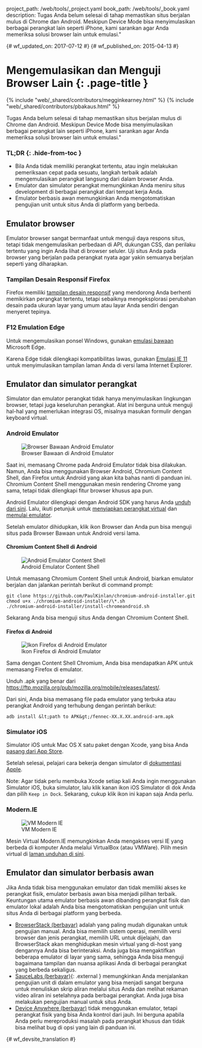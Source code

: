 project_path: /web/tools/_project.yaml
book_path: /web/tools/_book.yaml
description: Tugas Anda belum selesai di tahap memastikan situs berjalan mulus di Chrome dan Android. Meskipun Device Mode bisa menyimulasikan berbagai perangkat lain seperti iPhone, kami sarankan agar Anda memeriksa solusi browser lain untuk emulasi."

{# wf_updated_on: 2017-07-12 #}
{# wf_published_on: 2015-04-13 #}

# Mengemulasikan dan Menguji Browser Lain {: .page-title }

{% include "web/_shared/contributors/megginkearney.html" %}
{% include "web/_shared/contributors/pbakaus.html" %}

Tugas Anda belum selesai di tahap memastikan situs berjalan mulus di Chrome dan Android. Meskipun Device Mode bisa menyimulasikan berbagai perangkat lain seperti iPhone, kami sarankan agar Anda memeriksa solusi browser lain untuk emulasi."


### TL;DR {: .hide-from-toc }
- Bila Anda tidak memiliki perangkat tertentu, atau ingin melakukan pemeriksaan cepat pada sesuatu, langkah terbaik adalah mengemulasikan perangkat langsung dari dalam browser Anda.
- Emulator dan simulator perangkat memungkinkan Anda meniru situs development di berbagai perangkat dari tempat kerja Anda.
- Emulator berbasis awan memungkinkan Anda mengotomatiskan pengujian unit untuk situs Anda di platform yang berbeda.


## Emulator browser

Emulator browser sangat bermanfaat untuk menguji daya respons situs, tetapi tidak
mengemulasikan perbedaan di API, dukungan CSS, dan perilaku tertentu yang ingin Anda lihat
di browser seluler. Uji situs Anda pada browser yang berjalan pada perangkat nyata agar
yakin semuanya berjalan seperti yang diharapkan.

### Tampilan Desain Responsif Firefox

Firefox memiliki [tampilan desain responsif](https://developer.mozilla.org/en-US/docs/Tools/Responsive_Design_View)
yang mendorong Anda berhenti memikirkan perangkat tertentu, tetapi
sebaiknya mengeksplorasi perubahan desain pada ukuran layar yang umum atau layar Anda sendiri dengan
menyeret tepinya.

### F12 Emulation Edge

Untuk mengemulasikan ponsel Windows, gunakan [emulasi bawaan](https://dev.modern.ie/platform/documentation/f12-devtools-guide/emulation/) Microsoft Edge.

Karena Edge tidak dilengkapi kompatibilitas lawas, gunakan [Emulasi IE 11](https://msdn.microsoft.com/en-us/library/dn255001(v=vs.85).aspx) untuk menyimulasikan tampilan laman Anda di versi lama Internet Explorer.

## Emulator dan simulator perangkat

Simulator dan emulator perangkat tidak hanya menyimulasikan lingkungan browser, tetapi juga keseluruhan perangkat. Alat ini berguna untuk menguji hal-hal yang memerlukan integrasi OS, misalnya masukan formulir dengan keyboard virtual.

### Android Emulator

<figure class="attempt-right">
  <img src="imgs/android-emulator-stock-browser.png" alt="Browser Bawaan Android Emulator">
  <figcaption>Browser Bawaan di Android Emulator</figcaption>
</figure>

Saat ini, memasang Chrome pada Android Emulator tidak bisa dilakukan. Namun, Anda bisa menggunakan Browser Android, Chromium Content Shell, dan Firefox untuk Android yang akan kita bahas nanti di panduan ini. Chromium Content Shell menggunakan mesin rendering Chrome yang sama, tetapi tidak dilengkapi fitur browser khusus apa pun.

Android Emulator dilengkapi dengan Android SDK yang harus Anda <a href="http://developer.android.com/sdk/installing/studio.html">unduh dari
sini</a>. Lalu, ikuti petunjuk untuk <a href="http://developer.android.com/tools/devices/managing-avds.html">menyiapkan perangkat virtual</a> dan <a href="http://developer.android.com/tools/devices/emulator.html">memulai emulator</a>.

Setelah emulator dihidupkan, klik ikon Browser dan Anda pun bisa menguji situs pada Browser Bawaan untuk Android versi lama.

#### Chromium Content Shell di Android

<figure class="attempt-right">
  <img src="imgs/android-avd-contentshell.png" alt="Android Emulator Content Shell">
  <figcaption>Android Emulator Content Shell</figcaption>
</figure>

Untuk memasang Chromium Content Shell untuk Android, biarkan emulator berjalan
dan jalankan perintah berikut di command prompt:

    git clone https://github.com/PaulKinlan/chromium-android-installer.git
    chmod u+x ./chromium-android-installer/\*.sh
    ./chromium-android-installer/install-chromeandroid.sh

Sekarang Anda bisa menguji situs Anda dengan Chromium Content Shell.


#### Firefox di Android

<figure class="attempt-right">
  <img src="imgs/ff-on-android-emulator.png" alt="Ikon Firefox di Android Emulator">
  <figcaption>Ikon Firefox di Android Emulator</figcaption>
</figure>

Sama dengan Content Shell Chromium, Anda bisa mendapatkan APK untuk memasang Firefox di emulator.

Unduh .apk yang benar dari <a href="https://ftp.mozilla.org/pub/mozilla.org/mobile/releases/latest/">https://ftp.mozilla.org/pub/mozilla.org/mobile/releases/latest/</a>.

Dari sini, Anda bisa memasang file pada emulator yang terbuka atau perangkat Android yang terhubung dengan perintah berikut:

    adb install &lt;path to APK&gt;/fennec-XX.X.XX.android-arm.apk


### Simulator iOS

Simulator iOS untuk Mac OS X satu paket dengan Xcode, yang bisa Anda [pasang dari
App Store](https://itunes.apple.com/us/app/xcode/id497799835?ls=1&mt=12).

Setelah selesai, pelajari cara bekerja dengan simulator di [dokumentasi Apple](https://developer.apple.com/library/prerelease/ios/documentation/IDEs/Conceptual/iOS_Simulator_Guide/Introduction/Introduction.html).

Note: Agar tidak perlu membuka Xcode setiap kali Anda ingin menggunakan Simulator iOS, buka simulator, lalu klik kanan ikon iOS Simulator di dok Anda dan pilih `Keep in Dock`. Sekarang, cukup klik ikon ini kapan saja Anda perlu.

### Modern.IE

<figure class="attempt-right">
  <img src="imgs/modern-ie-simulator.png" alt="VM Modern IE">
  <figcaption>VM Modern IE</figcaption>
</figure>

Mesin Virtual Modern.IE memungkinkan Anda mengakses versi IE yang berbeda di komputer Anda melalui VirtualBox (atau VMWare). Pilih mesin virtual di <a href="https://modern.ie/en-us/virtualization-tools#downloads">laman unduhan di sini</a>.


## Emulator dan simulator berbasis awan

Jika Anda tidak bisa menggunakan emulator dan tidak memiliki akses ke perangkat fisik, emulator berbasis awan bisa menjadi pilihan terbaik. Keuntungan utama emulator berbasis awan dibanding perangkat fisik dan emulator lokal adalah Anda bisa mengotomatiskan pengujian unit untuk situs Anda di berbagai platform yang berbeda.

* [BrowserStack (berbayar)](https://www.browserstack.com/automate) adalah yang paling mudah digunakan untuk pengujian manual. Anda bisa memilih sistem operasi, memilih versi browser dan jenis perangkat, memilih URL untuk dijelajahi, dan BrowserStack akan menghidupkan mesin virtual yang di-host yang dengannya Anda bisa berinteraksi. Anda juga bisa mengaktifkan beberapa emulator di layar yang sama, sehingga Anda bisa menguji bagaimana tampilan dan nuansa aplikasi Anda di berbagai perangkat yang berbeda sekaligus.
* [SauceLabs (berbayar)](https://saucelabs.com/){: .external } memungkinkan Anda menjalankan pengujian unit di dalam emulator yang bisa menjadi sangat berguna untuk menuliskan skrip aliran melalui situs Anda dan melihat rekaman video aliran ini setelahnya pada berbagai perangkat. Anda juga bisa melakukan pengujian manual untuk situs Anda.
* [Device Anywhere (berbayar)](http://www.keynote.com/solutions/testing/mobile-testing) tidak
menggunakan emulator, tetapi perangkat fisik yang bisa Anda kontrol dari jauh. Ini berguna apabila Anda perlu mereproduksi masalah pada perangkat khusus dan tidak bisa melihat bug di opsi yang lain di panduan ini.





{# wf_devsite_translation #}
